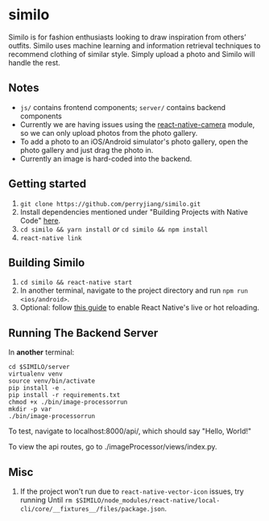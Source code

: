 # similo
Similo is for fashion enthusiasts looking to draw inspiration from others’ outfits. Similo uses machine learning and information retrieval techniques to recommend clothing of similar style. Simply upload a photo and Similo will handle the rest.

## Notes
- `js/` contains frontend components; `server/` contains backend components
- Currently we are having issues using the [react-native-camera](https://github.com/react-native-community/react-native-camera) module, so we can only upload photos from the photo gallery.
- To add a photo to an iOS/Android simulator's photo gallery, open the photo gallery and just drag the photo in.
- Currently an image is hard-coded into the backend.

## Getting started
1. `git clone https://github.com/perryjiang/similo.git`
2. Install dependencies mentioned under "Building Projects with Native Code" [here](https://facebook.github.io/react-native/docs/getting-started.html).
3. `cd similo && yarn install` _or_ `cd similo && npm install`
4. `react-native link`

## Building Similo
1. `cd similo && react-native start`
2. In another terminal, navigate to the project directory and run `npm run <ios/android>`.
3. Optional: follow [this guide](https://facebook.github.io/react-native/docs/debugging.html) to enable React Native's live or hot reloading.

## Running The Backend Server
In __another__ terminal:
```
cd $SIMILO/server
virtualenv venv
source venv/bin/activate
pip install -e .
pip install -r requirements.txt
chmod +x ./bin/image-processorrun
mkdir -p var
./bin/image-processorrun
```

To test, navigate to localhost:8000/api/, which should say "Hello, World!"

To view the api routes, go to ./imageProcessor/views/index.py.

## Misc
1. If the project won't run due to `react-native-vector-icon` issues, try running Until `rm $SIMILO/node_modules/react-native/local-cli/core/__fixtures__/files/package.json`.
